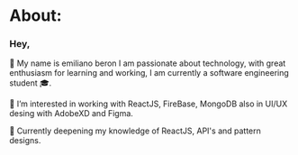 # About:

### Hey,

:small_blue_diamond: My name is emiliano beron I am passionate about technology, with great enthusiasm for learning and working, I am currently a software engineering student :mortar_board:.

:small_blue_diamond: I’m interested in working with ReactJS, FireBase, MongoDB also in UI/UX desing with AdobeXD and Figma.

:small_blue_diamond: Currently deepening my knowledge of ReactJS, API's and pattern designs.

<!---
📫 Reach me on [my portfolio](https://github.com/emilianoberon10/) ( WORKING ON )
--->
<!---
emilianoberon10/emilianoberon10 is a ✨ special ✨ repository because its `README.md` (this file) appears on your GitHub profile.
You can click the Preview link to take a look at your changes.
--->
